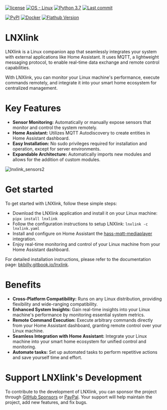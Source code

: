[![license](https://img.shields.io/badge/license-MIT-blue)](LICENSE.md)
[![OS - Linux](https://img.shields.io/badge/OS-Linux-blue?logo=linux&logoColor=white)]()
[![Python 3.7](https://img.shields.io/badge/Python-3.7-blue?logo=python&logoColor=white)]()
[![Last commit](https://img.shields.io/github/last-commit/bkbilly/lnxlink?color=blue&logo=github&logoColor=white)]()

[![PyPI](https://img.shields.io/pypi/v/lnxlink?logo=pypi&logoColor=white)](https://pypi.python.org/pypi/lnxlink/)
[![Docker](https://img.shields.io/docker/v/bkbillybk/lnxlink?logo=docker&logoColor=white&label=Docker&color=blue)](https://hub.docker.com/r/bkbillybk/lnxlink)
[![Flathub Version](https://img.shields.io/flathub/v/io.github.bkbilly.lnxlink?logo=flathub)](https://flathub.org/apps/io.github.bkbilly.lnxlink)



# LNXlink
LNXlink is a Linux companion app that seamlessly integrates your system with external applications like Home Assistant.
It uses MQTT, a lightweight messaging protocol, to enable real-time data exchange and remote control capabilities.

With LNXlink, you can monitor your Linux machine's performance, execute commands remotely, and integrate it into your smart home ecosystem for centralized management.

# Key Features
 - **Sensor Monitoring:** Automatically or manually expose sensors that monitor and control the system remotely.
 - **Home Assistant:** Utilizes MQTT Autodiscovery to create entities in Home Assistant dashboard.
 - **Easy Installation:** No sudo privileges required for installation and operation, except for server environments.
 - **Expandable Architecture:** Automatically imports new modules and allows for the addition of custom modules.

![lnxlink_sensors2](https://github.com/user-attachments/assets/1b7f3fc2-4387-4cd1-8fcf-25d77137c3fe)

# Get started
To get started with LNXlink, follow these simple steps:
 - Download the LNXlink application and install it on your Linux machine: `pipx install lnxlink`
 - Follow the configuration instructions to setup LNXlink: `lnxlink -c lnxlink.yaml`
 - Install and configure on Home Assistant the [hass-mqtt-mediaplayer](https://github.com/bkbilly/hass-mqtt-mediaplayer) integration.
 - Enjoy real-time monitoring and control of your Linux machine from your Home Assistant dashboard.

For detailed installation instructions, please refer to the documentation page: [bkbilly.gitbook.io/lnxlink](https://bkbilly.gitbook.io/lnxlink).

# Benefits
 - **Cross-Platform Compatibility:** Runs on any Linux distribution, providing flexibility and wide-ranging compatibility.
 - **Enhanced System Insights:** Gain real-time insights into your Linux machine's performance by monitoring essential system metrics.
 - **Remote Command Execution:** Execute arbitrary commands directly from your Home Assistant dashboard, granting remote control over your Linux machine.
 - **Seamless Integration with Home Assistant:** Integrate your Linux machine into your smart home ecosystem for unified control and monitoring.
 - **Automate tasks:** Set up automated tasks to perform repetitive actions and save yourself time and effort.


# Support LNXlink's Development
To contribute to the development of LNXlink, you can sponsor the project through [GitHub Sponsors](https://github.com/sponsors/bkbilly) or [PayPal](https://www.paypal.com/paypalme/bkbillybk). Your support will help maintain the project, add new features, and fix bugs.

